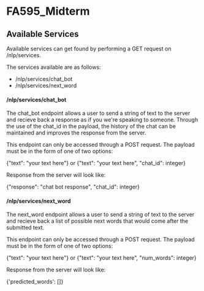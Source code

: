 # FA595_Midterm

## Available Services

Available services can get found by performing a GET request on /nlp/services. 

The services available are as follows:

 - /nlp/services/chat_bot
 - /nlp/services/next_word



#### /nlp/services/chat_bot

The chat_bot endpoint allows a user to send a string of text to the server and recieve back a response as if you we're speaking to someone. Through the use of the chat_id in the payload, the history of the chat can be maintained and improves the response from the server.

This endpoint can only be accessed through a POST request. The payload must be in the form of one of two options: 

{"text": "your text here"} or {"text": "your text here", "chat_id": integer}

Response from the server will look like:

{"response": "chat bot response", "chat_id": integer}


#### /nlp/services/next_word

The next_word endpoint allows a user to send a string of text to the server and recieve back a list of possible next words that would come after the submitted text. 

This endpoint can only be accessed through a POST request. The payload must be in the form of one of two options: 

{"text": "your text here"} or {"text": "your text here", "num_words": integer}

Response from the server will look like:

{'predicted_words': []}